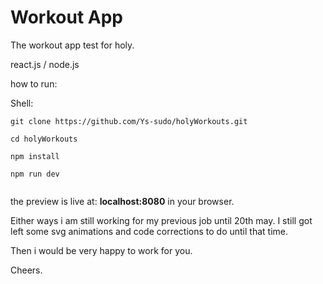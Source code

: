 # Workout App
The workout app test for holy.


react.js / node.js

how to run:

Shell:
```
git clone https://github.com/Ys-sudo/holyWorkouts.git
```
```
cd holyWorkouts

npm install

npm run dev


```


the preview is live at: **localhost:8080** in your browser.


Either ways i am still working for my previous job until 20th may.
I still got left some svg animations and code corrections to do until that
time.

Then i would be very happy to work for you.

Cheers.

